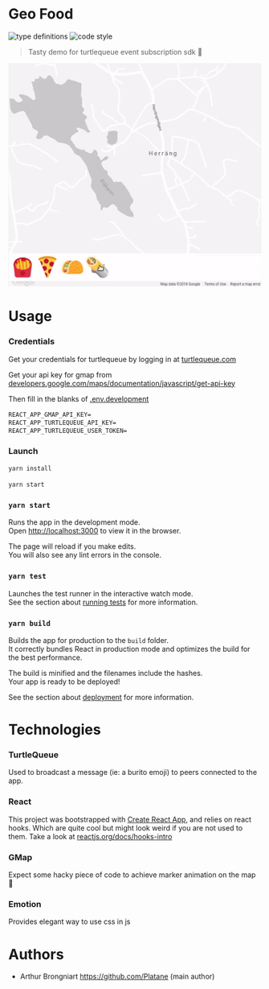 # Geo Food

![type definitions](https://img.shields.io/npm/types/typescript?style=flat-square)
![code style](https://img.shields.io/badge/code_style-prettier-ff69b4.svg?style=flat-square)

> Tasty demo for turtlequeue event subscription sdk 🌯

![](./src/asset/screenshot/demo.gif)

# Usage

### Credentials

Get your credentials for turtlequeue by logging in at [turtlequeue.com](https://turtlequeue.com)

Get your api key for gmap from [developers.google.com/maps/documentation/javascript/get-api-key](https://developers.google.com/maps/documentation/javascript/get-api-key)

Then fill in the blanks of [.env.development](./.env.development)
```
REACT_APP_GMAP_API_KEY=
REACT_APP_TURTLEQUEUE_API_KEY=
REACT_APP_TURTLEQUEUE_USER_TOKEN=
```

### Launch

```
yarn install

yarn start
```

### `yarn start`

Runs the app in the development mode.<br />
Open [http://localhost:3000](http://localhost:3000) to view it in the browser.

The page will reload if you make edits.<br />
You will also see any lint errors in the console.

### `yarn test`

Launches the test runner in the interactive watch mode.<br />
See the section about [running tests](https://facebook.github.io/create-react-app/docs/running-tests) for more information.

### `yarn build`

Builds the app for production to the `build` folder.<br />
It correctly bundles React in production mode and optimizes the build for the best performance.

The build is minified and the filenames include the hashes.<br />
Your app is ready to be deployed!

See the section about [deployment](https://facebook.github.io/create-react-app/docs/deployment) for more information.

# Technologies

### TurtleQueue

Used to broadcast a message (ie: a burito emoji) to peers connected to the app.

### React

This project was bootstrapped with [Create React App](https://github.com/facebook/create-react-app), and relies on react hooks. Which are quite cool but might look weird if you are not used to them. Take a look at [reactjs.org/docs/hooks-intro](https://reactjs.org/docs/hooks-intro.html)

### GMap

Expect some hacky piece of code to achieve marker animation on the map 🙍

### Emotion

Provides elegant way to use css in js

# Authors

- Arthur Brongniart https://github.com/Platane (main author)
